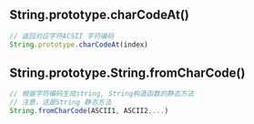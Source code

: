 
## String.prototype.charCodeAt()
```js
// 返回对应字符ACSII 字符编码
String.prototype.charCodeAt(index) 
```

## String.prototype.String.fromCharCode()
```js
// 根据字符编码生成string, String构造函数的静态方法
// 注意，这是String 静态方法
String.fromCharCode(ASCII1, ASCII2,...) 
```